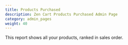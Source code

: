 ```yaml
---
title: Products Purchased 
description: Zen Cart Products Purchased Admin Page
category: admin_pages
weight: 40
---
```


This report shows all your products, ranked in sales order.

